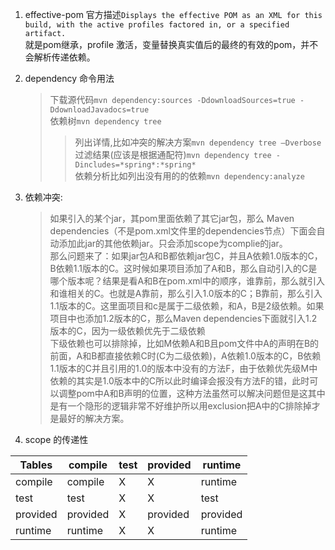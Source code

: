 1.  effective-pom 官方描述`Displays the effective POM as an XML for this build, with the active profiles factored in, or a specified artifact.`   
就是pom继承，profile 激活，变量替换真实值后的最终的有效的pom，并不会解析传递依赖。   
1. dependency 命令用法  
    >下载源代码`mvn dependency:sources -DdownloadSources=true -DdownloadJavadocs=true`  
    >依赖树`mvn dependency tree`  
    >> 列出详情,比如冲突的解决方案`mvn dependency tree –Dverbose`  
    >> 过滤结果(应该是根据通配符)`mvn dependency tree -Dincludes=*spring*:*spring*`  
    >依赖分析比如列出没有用的的依赖`mvn dependency:analyze`


1. 依赖冲突:  
    > 如果引入的某个jar，其pom里面依赖了其它jar包，那么 Maven dependencies（不是pom.xml文件里的dependencies节点）下面会自动添加此jar的其他依赖jar。只会添加scope为complie的jar。   
    > 那么问题来了：如果jar包A和B都依赖jar包C，并且A依赖1.0版本的C，B依赖1.1版本的C。这时候如果项目添加了A和B，那么自动引入的C是哪个版本呢？结果是看A和B在pom.xml中的顺序，谁靠前，那么就引入和谁相关的C。也就是A靠前，那么引入1.0版本的C；B靠前，那么引入1.1版本的C。这里面项目和c是属于二级依赖，和A，B是2级依赖。如果项目中也添加1.2版本的C，那么Maven dependencies下面就引入1.2版本的C，因为一级依赖优先于二级依赖  
    > 下级依赖也可以排除掉，比如M依赖A和B且pom文件中A的声明在B的前面，A和B都直接依赖C时(C为二级依赖)，A依赖1.0版本的C，B依赖1.1版本的C并且引用的1.0的版本中没有的方法F，由于依赖优先级M中依赖的其实是1.0版本中的C所以此时编译会报没有方法F的错，此时可以调整pom中A和B声明的位置，这种方法虽然可以解决问题但是这其中是有一个隐形的逻辑非常不好维护所以用exclusion把A中的C排除掉才是最好的解决方案。  
1. scope 的传递性       

Tables     |	compile     | 	test |	provided    | 	runtime 
-------------|-------------|	-----|	-------------|	--------
compile      |	compile      |	   X  	|    X        | 	runtime 
test         |	test         |	   X  	 |   X         |	  test   
provided     |	provided     |	   X  	|provided      	|  provided
runtime      |	runtime      |	   X  	 |   X         |	  runtime    
